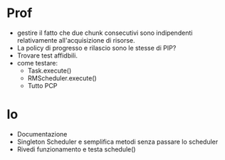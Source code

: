 # Prof
- gestire il fatto che due chunk consecutivi sono indipendenti relativamente all'acquisizione di risorse.
- La policy di progresso e rilascio sono le stesse di PIP?
- Trovare test affidbili.
- come testare:
    - Task.execute()
    - RMScheduler.execute()
    - Tutto PCP

# Io
- Documentazione
- Singleton Scheduler e semplifica metodi senza passare lo scheduler
- Rivedi funzionamento e testa schedule()